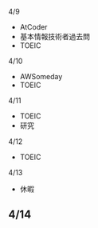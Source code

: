 4/9<br>
  - AtCoder
  - 基本情報技術者過去問
  - TOEIC
  
4/10<br>
  - AWSomeday
  - TOEIC

4/11<br>
  - TOEIC
  - 研究

4/12<br>
  - TOEIC

4/13<br>
  - 休暇

4/14<br>
  - 
